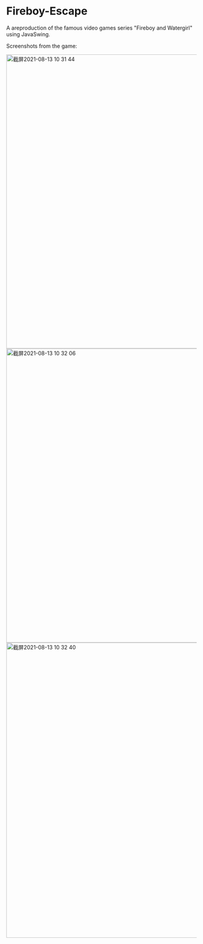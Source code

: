 # Fireboy-Escape
A areproduction of the famous video games series "Fireboy and Watergirl" using JavaSwing. 

Screenshots from the game:

<img width="779" alt="截屏2021-08-13 10 31 44" src="https://user-images.githubusercontent.com/77327417/129298173-8dc78b9f-900a-468b-997f-634f06bdbd90.png">

<img width="779" alt="截屏2021-08-13 10 32 06" src="https://user-images.githubusercontent.com/77327417/129298204-bd45cfd9-f305-4adc-b180-c350131bffa9.png">

<img width="782" alt="截屏2021-08-13 10 32 40" src="https://user-images.githubusercontent.com/77327417/129298216-98e11900-e89c-49ab-8cef-7bbfd5f175fd.png">
